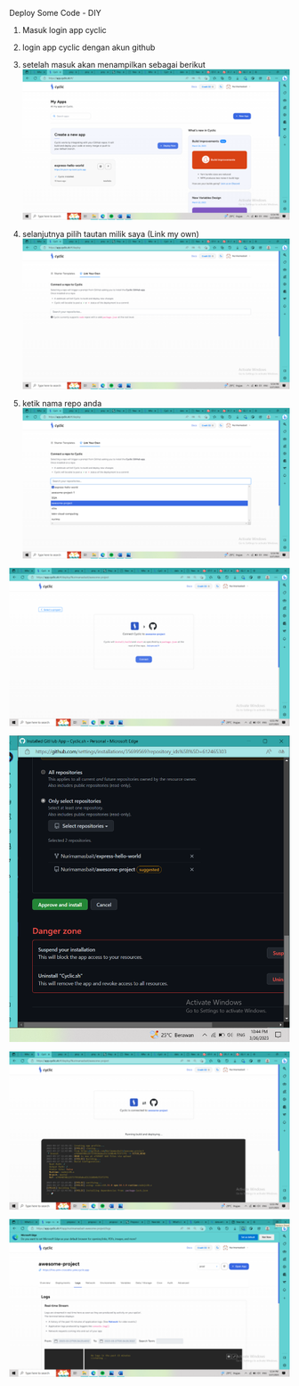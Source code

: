 Deploy Some Code - DIY
1. Masuk login app cyclic
2. login app cyclic dengan akun github
3. setelah masuk akan menampilkan sebagai berikut
![img](foto3/01.png)

4. selanjutnya pilih tautan milik saya (Link my own)
![img](foto3/02.png)

5. ketik nama repo anda
![img](foto3/03.png)

![img](foto3/04.png)

![img](foto3/4.png)

![img](foto3/05.png)

![img](foto3/06.png)




